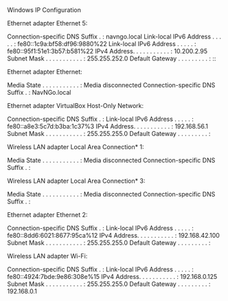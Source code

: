 
Windows IP Configuration


Ethernet adapter Ethernet 5:

   Connection-specific DNS Suffix  . : navngo.local
   Link-local IPv6 Address . . . . . : fe80::1c9a:bf58:df96:9880%22
   Link-local IPv6 Address . . . . . : fe80::95f1:51e1:3b57:b581%22
   IPv4 Address. . . . . . . . . . . : 10.200.2.95
   Subnet Mask . . . . . . . . . . . : 255.255.252.0
   Default Gateway . . . . . . . . . : ::

Ethernet adapter Ethernet:

   Media State . . . . . . . . . . . : Media disconnected
   Connection-specific DNS Suffix  . : NavNGo.local

Ethernet adapter VirtualBox Host-Only Network:

   Connection-specific DNS Suffix  . : 
   Link-local IPv6 Address . . . . . : fe80::a8e3:5c7d:b3ba:1c37%3
   IPv4 Address. . . . . . . . . . . : 192.168.56.1
   Subnet Mask . . . . . . . . . . . : 255.255.255.0
   Default Gateway . . . . . . . . . : 

Wireless LAN adapter Local Area Connection* 1:

   Media State . . . . . . . . . . . : Media disconnected
   Connection-specific DNS Suffix  . : 

Wireless LAN adapter Local Area Connection* 3:

   Media State . . . . . . . . . . . : Media disconnected
   Connection-specific DNS Suffix  . : 

Ethernet adapter Ethernet 2:

   Connection-specific DNS Suffix  . : 
   Link-local IPv6 Address . . . . . : fe80::8dd6:6021:8677:95ca%12
   IPv4 Address. . . . . . . . . . . : 192.168.42.100
   Subnet Mask . . . . . . . . . . . : 255.255.255.0
   Default Gateway . . . . . . . . . : 

Wireless LAN adapter Wi-Fi:

   Connection-specific DNS Suffix  . : 
   Link-local IPv6 Address . . . . . : fe80::4924:7bde:9e86:308e%15
   IPv4 Address. . . . . . . . . . . : 192.168.0.125
   Subnet Mask . . . . . . . . . . . : 255.255.255.0
   Default Gateway . . . . . . . . . : 192.168.0.1
